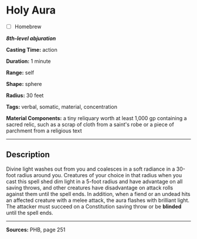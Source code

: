 # Holy Aura

- [ ] Homebrew

***8th-level abjuration***

**Casting Time:** action

**Duration:** 1 minute

**Range:** self

**Shape:** sphere

**Radius:** 30 feet

**Tags:** verbal, somatic, material, concentration

**Material Components:** a tiny reliquary worth at least 1,000 gp containing a sacred relic, such as a scrap of cloth from a saint's robe or a piece of parchment from a religious text

---

## Description
Divine light washes out from you and coalesces in a soft radiance in a 30-foot radius around you.
Creatures of your choice in that radius when you cast this spell shed dim light in a 5-foot radius and have advantage on all saving throws, and other creatures have disadvantage on attack rolls against them until the spell ends.
In addition, when a fiend or an undead hits an affected creature with a melee attack, the aura flashes with brilliant light.
The attacker must succeed on a Constitution saving throw or be **blinded** until the spell ends.

---

**Sources:** PHB, page 251
